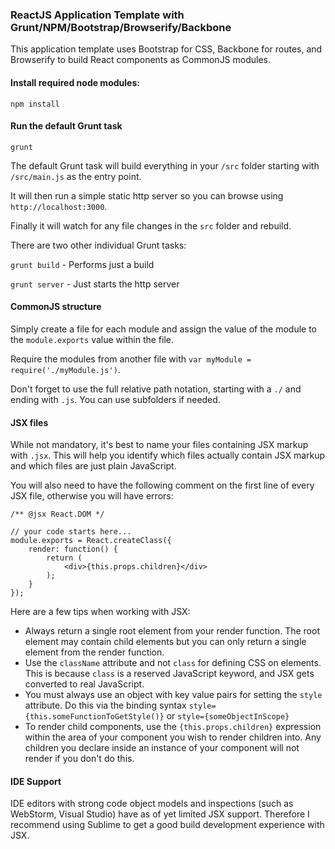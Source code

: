 ### ReactJS Application Template with Grunt/NPM/Bootstrap/Browserify/Backbone

This application template uses Bootstrap for CSS, Backbone for routes, and Browserify to build React components as CommonJS modules.

#### Install required node modules:

`npm install`

#### Run the default Grunt task

`grunt`

The default Grunt task will build everything in your `/src` folder starting with `/src/main.js` as the entry point.

It will then run a simple static http server so you can browse using `http://localhost:3000`.

Finally it will watch for any file changes in the `src` folder and rebuild.

There are two other individual Grunt tasks:

`grunt build` - Performs just a build

`grunt server` - Just starts the http server

#### CommonJS structure

Simply create a file for each module and assign the value of the module to the `module.exports` value within the file.

Require the modules from another file with `var myModule = require('./myModule.js')`.

Don't forget to use the full relative path notation, starting with a `./` and ending with `.js`. You can use subfolders if needed.

#### JSX files

While not mandatory, it's best to name your files containing JSX markup with `.jsx`. This will help you identify which files actually contain JSX markup and which files are just plain JavaScript.

You will also need to have the following comment on the first line of every JSX file, otherwise you will have errors:

    /** @jsx React.DOM */
    
    // your code starts here...
    module.exports = React.createClass({
        render: function() {
            return (
                <div>{this.props.children}</div>
            );
        }
    });

Here are a few tips when working with JSX:

- Always return a single root element from your render function. The root element may contain child elements but you can only return a single element from the render function.
- Use the `className` attribute and not `class` for defining CSS on elements. This is because `class` is a reserved JavaScript keyword, and JSX gets converted to real JavaScript.
- You must always use an object with key value pairs for setting the `style` attribute. Do this via the binding syntax `style={this.someFunctionToGetStyle()}` or `style={someObjectInScope}`
- To render child components, use the `{this.props.children}` expression within the area of your component you wish to render children into. Any children you declare inside an instance of your component will not render if you don't do this.

#### IDE Support

IDE editors with strong code object models and inspections (such as WebStorm, Visual Studio) have as of yet limited JSX support. Therefore I recommend using Sublime to get a good build development experience with JSX.